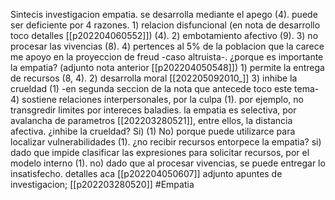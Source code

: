 Sintecis investigacion empatia. se desarrolla mediante el apego (4). puede ser deficiente por 4 razones. 1) relacion disfuncional (en nota de desarrollo toco detalles [[p202204060552]]) (4). 2) embotamiento afectivo (9). 3) no procesar las vivencias (8). 4) pertences al 5% de la poblacion que la carece  me apoyo en la proyeccion de freud -caso altruista-. ¿porque es importante la empatia? (adjunto nota anterior [[p202204050548]]) 1) permite la entrega de recursos (8, 4). 2) desarrolla moral [[202205092010_]] 3) inhibe la crueldad (1) -en segunda seccion de la nota que antecede toco este tema- 4) sostiene relaciones interpersonales, por la culpa (1). por ejemplo, no transgredir limites por intereces baladies. la empatia es selectiva, por avalancha de parametros [[202203280521]], entre ellos, la distancia afectiva. 
¿inhibe la crueldad? Si) (1) No) porque puede utilizarce para localizar vulnerabilidades (1). 
¿no recibir recursos entorpece la empatia? si) dado que impide clasificar las expresiones para solicitar recursos, por el modelo interno (1). no) dado que al procesar vivencias, se puede entregar lo insatisfecho. detalles aca [[p202204050607]]
adjunto apuntes de investigacion; [[p202203280520]]
#Empatia 